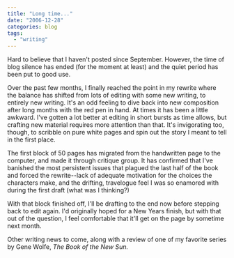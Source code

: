 ```yaml
---
title: "Long time..."
date: "2006-12-28"
categories: blog
tags:
  - "writing"
---
```


Hard to believe that I haven't posted since September. However, the time of blog silence has ended (for the moment at least) and the quiet period has been put to good use.



Over the past few months, I finally reached the point in my rewrite where the balance has shifted from lots of editing with some new writing, to entirely new writing. It's an odd feeling to dive back into new composition after long months with the red pen in hand. At times it has been a little awkward. I've gotten a lot better at editing in short bursts as time allows, but crafting new material requires more attention than that. It's invigorating too, though, to scribble on pure white pages and spin out the story I meant to tell in the first place.



The first block of 50 pages has migrated from the handwritten page to the computer, and made it through critique group. It has confirmed that I've banished the most persistent issues that plagued the last half of the book and forced the rewrite--lack of adequate motivation for the choices the characters make, and the drifting, travelogue feel I was so enamored with during the first draft (what was I thinking?)



With that block finished off, I'll be drafting to the end now before stepping back to edit again. I'd originally hoped for a New Years finish, but with that out of the question, I feel comfortable that it'll get on the page by sometime next month.



Other writing news to come, along with a review of one of my favorite series by Gene Wolfe, _The Book of the New Sun._
